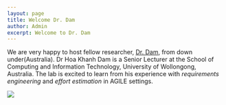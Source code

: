 ```yaml
---
layout: page
title: Welcome Dr. Dam
author: Admin
excerpt: Welcome to Dr. Dam
---
```

We are very happy to host fellow researcher, [Dr. Dam](http://www.uow.edu.au/~hoa/), from down under(Australia). Dr Hoa Khanh Dam is a Senior Lecturer at the School of Computing and Information Technology, University of Wollongong, Australia. The lab is excited to learn from his  experience with *requirements engineering* and *effort estimation* in AGILE settings. 

<img align=left
src="/img/Dr.Hoa_Dam.png"> 
